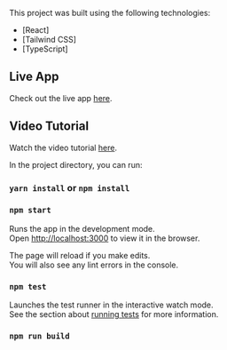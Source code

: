 This project was built using the following technologies:

- [React]
- [Tailwind CSS]
- [TypeScript]

## Live App

Check out the live app [here](https://react-js-assessment.vercel.app).

## Video Tutorial

Watch the video tutorial [here](https://drive.google.com/file/d/1l1B0xnSpT2KoL9qsNvFyg1EILChrOehP/view?usp=sharing).

In the project directory, you can run:

### `yarn install` or `npm install`

### `npm start`

Runs the app in the development mode.\
Open [http://localhost:3000](http://localhost:3000) to view it in the browser.

The page will reload if you make edits.\
You will also see any lint errors in the console.

### `npm test`

Launches the test runner in the interactive watch mode.\
See the section about [running tests](https://facebook.github.io/create-react-app/docs/running-tests) for more information.

### `npm run build`
